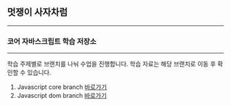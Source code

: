 ## 멋쟁이 사자차럼

---

### 코어 자바스크립트 학습 저장소

---

학습 주제별로 브랜치를 나눠 수업을 진행합니다.
학습 자료는 해당 브랜치로 이동 후 확인할 수 있습니다.

1. Javascript core branch [바로가기](https://github.com/dnqls9875/core_js/tree/01.core)
2. Javascript dom branch [바로가기](https://github.com/dnqls9875/core_js/tree/02.dom)
